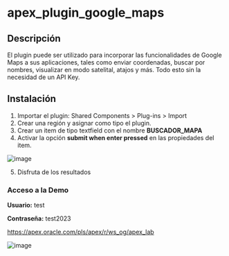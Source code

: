 # apex_plugin_google_maps

## Descripción
El plugin puede ser utilizado para incorporar las funcionalidades de Google Maps a sus aplicaciones, tales como enviar coordenadas, buscar por nombres, visualizar en modo satelital, atajos y más. Todo esto sin la necesidad de un API Key.

## Instalación
1. Importar el plugin: Shared Components > Plug-ins > Import
2. Crear una región y asignar como tipo el plugin.
3. Crear un item de tipo textfield con el nombre **BUSCADOR_MAPA**
4. Activar la opción **submit when enter pressed** en las propiedades del item.

![image](https://github.com/OsvaldoGonzalezPy/apex_plugin_google_maps/assets/47746727/637c8e5a-9892-4758-9ccd-528d14a21177)

5. Disfruta de los resultados

### Acceso a la Demo
**Usuario:** test

**Contraseña:** test2023

https://apex.oracle.com/pls/apex/r/ws_og/apex_lab

![image](https://github.com/OsvaldoGonzalezPy/apex_plugin_google_maps/assets/47746727/136a71db-13aa-4d43-a6a1-e146ee51f5a7)


